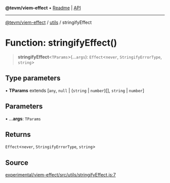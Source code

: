 **@tevm/viem-effect** • [Readme](../../README.md) \| [API](../../modules.md)

***

[@tevm/viem-effect](../../README.md) / [utils](../README.md) / stringifyEffect

# Function: stringifyEffect()

> **stringifyEffect**\<`TParams`\>(...`args`): `Effect`\<`never`, `StringifyErrorType`, `string`\>

## Type parameters

• **TParams** extends [`any`, `null` \| (`string` \| `number`)[], `string` \| `number`]

## Parameters

• ...**args**: `TParams`

## Returns

`Effect`\<`never`, `StringifyErrorType`, `string`\>

## Source

[experimental/viem-effect/src/utils/stringifyEffect.js:7](https://github.com/evmts/tevm-monorepo/blob/main/experimental/viem-effect/src/utils/stringifyEffect.js#L7)
